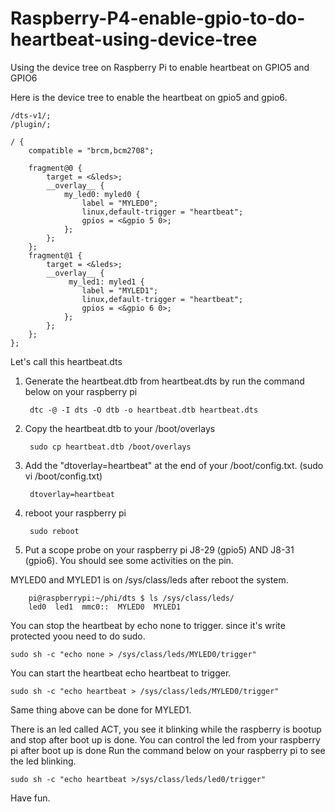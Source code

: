 # Raspberry-P4-enable-gpio-to-do-heartbeat-using-device-tree
Using the device tree on Raspberry Pi to enable heartbeat on GPIO5 and GPIO6

Here is the device tree to enable the heartbeat on gpio5 and gpio6.

    /dts-v1/;
    /plugin/;

    / {
        compatible = "brcm,bcm2708";

        fragment@0 {
            target = <&leds>;
            __overlay__ {
                my_led0: myled0 {
                    label = "MYLED0";
                    linux,default-trigger = "heartbeat";
                    gpios = <&gpio 5 0>;
                };
            };
        };
        fragment@1 {
            target = <&leds>;
            __overlay__ {
                 my_led1: myled1 {
                    label = "MYLED1";
                    linux,default-trigger = "heartbeat";
                    gpios = <&gpio 6 0>;
                };
            };
        };
    };

Let's call this heartbeat.dts 

1. Generate the heartbeat.dtb from heartbeat.dts by run the command below on your raspberry pi
    
        dtc -@ -I dts -O dtb -o heartbeat.dtb heartbeat.dts
        
2. Copy the heartbeat.dtb to your /boot/overlays

        sudo cp heartbeat.dtb /boot/overlays
        
3. Add the "dtoverlay=heartbeat" at the end of your /boot/config.txt. (sudo vi /boot/config.txt) 

        dtoverlay=heartbeat
        
4. reboot your raspberry pi
      
        sudo reboot         
        
5. Put a scope probe on your raspberry pi J8-29 (gpio5) AND J8-31 (gpio6). You should see some activities on the pin.

MYLED0 and MYLED1 is on /sys/class/leds after reboot the system.

        pi@raspberrypi:~/phi/dts $ ls /sys/class/leds/
        led0  led1  mmc0::  MYLED0  MYLED1
        
You can stop the heartbeat by echo none to trigger. since it's write protected yoou need to do sudo. 

    sudo sh -c "echo none > /sys/class/leds/MYLED0/trigger"
    
You can start the heartbeat echo heartbeat to trigger.

    sudo sh -c "echo heartbeat > /sys/class/leds/MYLED0/trigger"   

Same thing above can be done for MYLED1.
    
There is an led called ACT, you see it blinking while the raspberry is bootup and stop after boot up is done.
You can control the led from your raspberry pi after boot up is done
Run the command below on your raspberry pi to see the led blinking.
    
    sudo sh -c "echo heartbeat >/sys/class/leds/led0/trigger"						
    
Have fun.
